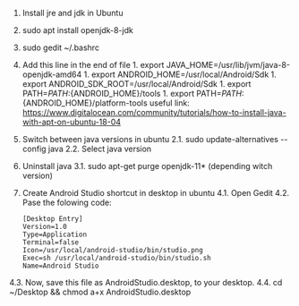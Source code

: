 1. Install jre and jdk in Ubuntu
  1. sudo apt install openjdk-8-jdk
  1. sudo gedit ~/.bashrc
  1. Add this line in the end of file
    1. export JAVA_HOME=/usr/lib/jvm/java-8-openjdk-amd64
    1. export ANDROID_HOME=/usr/local/Android/Sdk
    1. export ANDROID_SDK_ROOT=/usr/local/Android/Sdk
    1. export PATH=${PATH}:${ANDROID_HOME}/tools
    1. export PATH=${PATH}:${ANDROID_HOME}/platform-tools
useful link: https://www.digitalocean.com/community/tutorials/how-to-install-java-with-apt-on-ubuntu-18-04 

2. Switch between java versions in ubuntu
  2.1. sudo update-alternatives --config java
  2.2. Select java version

3. Uninstall java
  3.1. sudo apt-get purge openjdk-11* (depending witch version)

4. Create Android Studio shortcut in desktop in ubuntu
  4.1. Open Gedit
  4.2. Pase the folowing code:
      ```
      [Desktop Entry]
      Version=1.0
      Type=Application
      Terminal=false
      Icon=/usr/local/android-studio/bin/studio.png
      Exec=sh /usr/local/android-studio/bin/studio.sh
      Name=Android Studio
      ```
  4.3. Now, save this file as AndroidStudio.desktop, to your desktop.
  4.4. cd ~/Desktop && chmod a+x AndroidStudio.desktop
